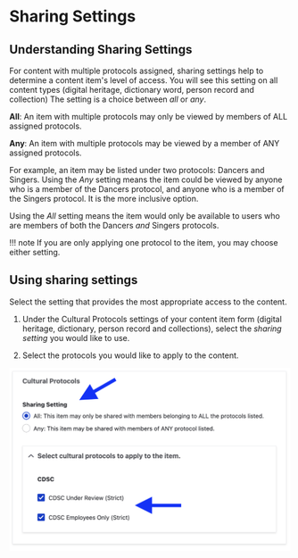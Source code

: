 # Sharing Settings

## Understanding Sharing Settings
For content with multiple protocols assigned, sharing settings help to determine a content item's level of access. You will see this setting on all content types (digital heritage, dictionary word, person record and collection) The setting is a  choice between *all* or *any*. 

**All**: An item with multiple protocols may only be viewed by members of ALL assigned protocols. 

**Any**: An item with multiple protocols may be viewed by a member of ANY assigned protocols.

For example, an item may be listed under two protocols: Dancers and Singers. Using the *Any* setting means the item could be viewed by anyone who is a member of the Dancers protocol, and anyone who is a member of the Singers protocol. It is the more inclusive option.

Using the *All* setting means the item would only be available to users who are members of both the Dancers *and* Singers protocols.

!!! note
    If you are only applying one protocol to the item, you may choose either setting.

## Using sharing settings
Select the setting that provides the most appropriate access to the content.

1. Under the Cultural Protocols settings of your content item form (digital heritage, dictionary, person record and collections), select the *sharing setting* you would like to use.

2. Select the protocols you would like to apply to the content.

![Screenshot of sharing settings under cultural protocols showing radio buttons with all and any as options. Below the radio buttons is a list of available cultural protocols with checkboxes for selection](../_embeds/sharingsettings-select-sharing-setting.png)

